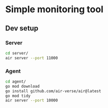 # Simple monitoring tool

## Dev setup

### Server

```sh
cd server/
air server --port 11000
```

### Agent

```sh
cd agent/
go mod download
go install github.com/air-verse/air@latest
go mod tidy
air server --port 10000
```
